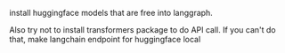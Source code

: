 install huggingface models that are free into langgraph. 

Also try not to install transformers package to do API call. If you can't do that, make langchain endpoint for huggingface local
